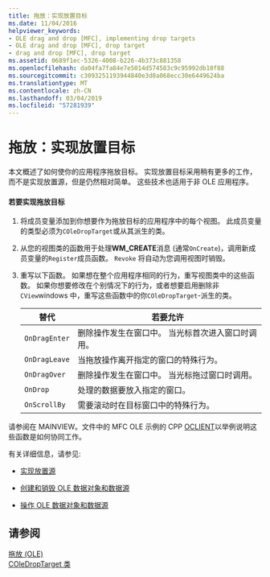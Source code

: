 ```yaml
---
title: 拖放：实现放置目标
ms.date: 11/04/2016
helpviewer_keywords:
- OLE drag and drop [MFC], implementing drop targets
- OLE drag and drop [MFC], drop target
- drag and drop [MFC], drop target
ms.assetid: 0689f1ec-5326-4008-b226-4b373c881358
ms.openlocfilehash: da04fa7fa84e7e5014d574583c9c95992db10f88
ms.sourcegitcommit: c3093251193944840e3d0a068ecc30e6449624ba
ms.translationtype: MT
ms.contentlocale: zh-CN
ms.lasthandoff: 03/04/2019
ms.locfileid: "57281939"
---
```

# <a name="drag-and-drop-implementing-a-drop-target"></a>拖放：实现放置目标

本文概述了如何使你的应用程序拖放目标。 实现放置目标采用稍有更多的工作，而不是实现放置源，但是仍然相对简单。 这些技术也适用于非 OLE 应用程序。

#### <a name="to-implement-a-drop-target"></a>若要实现拖放目标

1. 将成员变量添加到你想要作为拖放目标的应用程序中的每个视图。 此成员变量的类型必须为`COleDropTarget`或从其派生的类。

1. 从您的视图类的函数用于处理**WM_CREATE**消息 (通常`OnCreate`)，调用新成员变量的`Register`成员函数。 `Revoke` 将自动为您调用视图时销毁。

1. 重写以下函数。 如果想在整个应用程序相同的行为，重写视图类中的这些函数。 如果你想要修改在个别情况下的行为，或者想要启用删除非`CView`windows 中，重写这些函数中的你`COleDropTarget`-派生的类。

    |替代|若要允许|
    |--------------|--------------|
    |`OnDragEnter`|删除操作发生在窗口中。 当光标首次进入窗口时调用。|
    |`OnDragLeave`|当拖放操作离开指定的窗口的特殊行为。|
    |`OnDragOver`|删除操作发生在窗口中。 当光标拖过窗口时调用。|
    |`OnDrop`|处理的数据要放入指定的窗口。|
    |`OnScrollBy`|需要滚动时在目标窗口中的特殊行为。|

请参阅在 MAINVIEW。文件中的 MFC OLE 示例的 CPP [OCLIENT](../visual-cpp-samples.md)以举例说明这些函数是如何协同工作。

有关详细信息，请参见:

- [实现放置源](../mfc/drag-and-drop-implementing-a-drop-source.md)

- [创建和销毁 OLE 数据对象和数据源](../mfc/data-objects-and-data-sources-creation-and-destruction.md)

- [操作 OLE 数据对象和数据源](../mfc/data-objects-and-data-sources-manipulation.md)

## <a name="see-also"></a>请参阅

[拖放 (OLE)](../mfc/drag-and-drop-ole.md)<br/>
[COleDropTarget 类](../mfc/reference/coledroptarget-class.md)
